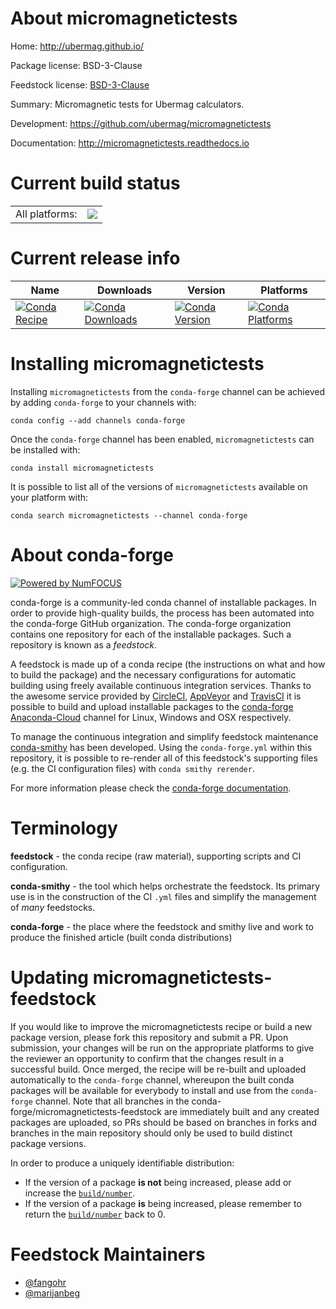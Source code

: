 About micromagnetictests
========================

Home: http://ubermag.github.io/

Package license: BSD-3-Clause

Feedstock license: [BSD-3-Clause](https://github.com/conda-forge/micromagnetictests-feedstock/blob/master/LICENSE.txt)

Summary: Micromagnetic tests for Ubermag calculators.

Development: https://github.com/ubermag/micromagnetictests

Documentation: http://micromagnetictests.readthedocs.io

Current build status
====================


<table><tr><td>All platforms:</td>
    <td>
      <a href="https://dev.azure.com/conda-forge/feedstock-builds/_build/latest?definitionId=9251&branchName=master">
        <img src="https://dev.azure.com/conda-forge/feedstock-builds/_apis/build/status/micromagnetictests-feedstock?branchName=master">
      </a>
    </td>
  </tr>
</table>

Current release info
====================

| Name | Downloads | Version | Platforms |
| --- | --- | --- | --- |
| [![Conda Recipe](https://img.shields.io/badge/recipe-micromagnetictests-green.svg)](https://anaconda.org/conda-forge/micromagnetictests) | [![Conda Downloads](https://img.shields.io/conda/dn/conda-forge/micromagnetictests.svg)](https://anaconda.org/conda-forge/micromagnetictests) | [![Conda Version](https://img.shields.io/conda/vn/conda-forge/micromagnetictests.svg)](https://anaconda.org/conda-forge/micromagnetictests) | [![Conda Platforms](https://img.shields.io/conda/pn/conda-forge/micromagnetictests.svg)](https://anaconda.org/conda-forge/micromagnetictests) |

Installing micromagnetictests
=============================

Installing `micromagnetictests` from the `conda-forge` channel can be achieved by adding `conda-forge` to your channels with:

```
conda config --add channels conda-forge
```

Once the `conda-forge` channel has been enabled, `micromagnetictests` can be installed with:

```
conda install micromagnetictests
```

It is possible to list all of the versions of `micromagnetictests` available on your platform with:

```
conda search micromagnetictests --channel conda-forge
```


About conda-forge
=================

[![Powered by NumFOCUS](https://img.shields.io/badge/powered%20by-NumFOCUS-orange.svg?style=flat&colorA=E1523D&colorB=007D8A)](http://numfocus.org)

conda-forge is a community-led conda channel of installable packages.
In order to provide high-quality builds, the process has been automated into the
conda-forge GitHub organization. The conda-forge organization contains one repository
for each of the installable packages. Such a repository is known as a *feedstock*.

A feedstock is made up of a conda recipe (the instructions on what and how to build
the package) and the necessary configurations for automatic building using freely
available continuous integration services. Thanks to the awesome service provided by
[CircleCI](https://circleci.com/), [AppVeyor](https://www.appveyor.com/)
and [TravisCI](https://travis-ci.com/) it is possible to build and upload installable
packages to the [conda-forge](https://anaconda.org/conda-forge)
[Anaconda-Cloud](https://anaconda.org/) channel for Linux, Windows and OSX respectively.

To manage the continuous integration and simplify feedstock maintenance
[conda-smithy](https://github.com/conda-forge/conda-smithy) has been developed.
Using the ``conda-forge.yml`` within this repository, it is possible to re-render all of
this feedstock's supporting files (e.g. the CI configuration files) with ``conda smithy rerender``.

For more information please check the [conda-forge documentation](https://conda-forge.org/docs/).

Terminology
===========

**feedstock** - the conda recipe (raw material), supporting scripts and CI configuration.

**conda-smithy** - the tool which helps orchestrate the feedstock.
                   Its primary use is in the construction of the CI ``.yml`` files
                   and simplify the management of *many* feedstocks.

**conda-forge** - the place where the feedstock and smithy live and work to
                  produce the finished article (built conda distributions)


Updating micromagnetictests-feedstock
=====================================

If you would like to improve the micromagnetictests recipe or build a new
package version, please fork this repository and submit a PR. Upon submission,
your changes will be run on the appropriate platforms to give the reviewer an
opportunity to confirm that the changes result in a successful build. Once
merged, the recipe will be re-built and uploaded automatically to the
`conda-forge` channel, whereupon the built conda packages will be available for
everybody to install and use from the `conda-forge` channel.
Note that all branches in the conda-forge/micromagnetictests-feedstock are
immediately built and any created packages are uploaded, so PRs should be based
on branches in forks and branches in the main repository should only be used to
build distinct package versions.

In order to produce a uniquely identifiable distribution:
 * If the version of a package **is not** being increased, please add or increase
   the [``build/number``](https://conda.io/docs/user-guide/tasks/build-packages/define-metadata.html#build-number-and-string).
 * If the version of a package **is** being increased, please remember to return
   the [``build/number``](https://conda.io/docs/user-guide/tasks/build-packages/define-metadata.html#build-number-and-string)
   back to 0.

Feedstock Maintainers
=====================

* [@fangohr](https://github.com/fangohr/)
* [@marijanbeg](https://github.com/marijanbeg/)

